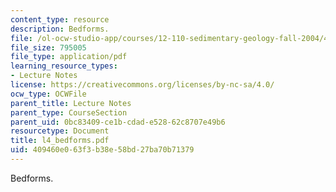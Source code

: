```yaml
---
content_type: resource
description: Bedforms.
file: /ol-ocw-studio-app/courses/12-110-sedimentary-geology-fall-2004/409460e063f3b38e58bd27ba70b71379_l4_bedforms.pdf
file_size: 795005
file_type: application/pdf
learning_resource_types:
- Lecture Notes
license: https://creativecommons.org/licenses/by-nc-sa/4.0/
ocw_type: OCWFile
parent_title: Lecture Notes
parent_type: CourseSection
parent_uid: 0bc83409-ce1b-cdad-e528-62c8707e49b6
resourcetype: Document
title: l4_bedforms.pdf
uid: 409460e0-63f3-b38e-58bd-27ba70b71379
---
```

Bedforms.